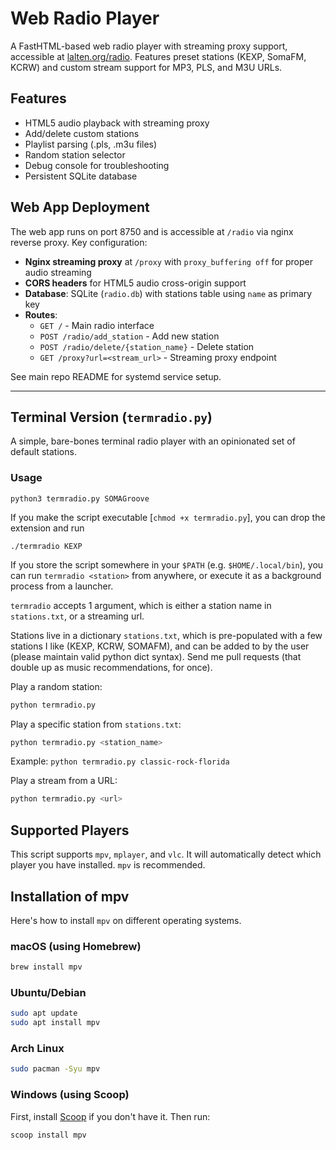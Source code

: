 # Web Radio Player

A FastHTML-based web radio player with streaming proxy support, accessible at [lalten.org/radio](https://lalten.org/radio). Features preset stations (KEXP, SomaFM, KCRW) and custom stream support for MP3, PLS, and M3U URLs.

## Features

- HTML5 audio playback with streaming proxy
- Add/delete custom stations
- Playlist parsing (.pls, .m3u files)
- Random station selector
- Debug console for troubleshooting
- Persistent SQLite database

## Web App Deployment

The web app runs on port 8750 and is accessible at `/radio` via nginx reverse proxy. Key configuration:

- **Nginx streaming proxy** at `/proxy` with `proxy_buffering off` for proper audio streaming
- **CORS headers** for HTML5 audio cross-origin support
- **Database**: SQLite (`radio.db`) with stations table using `name` as primary key
- **Routes**:
  - `GET /` - Main radio interface
  - `POST /radio/add_station` - Add new station
  - `POST /radio/delete/{station_name}` - Delete station
  - `GET /proxy?url=<stream_url>` - Streaming proxy endpoint

See main repo README for systemd service setup.

---

## Terminal Version (`termradio.py`)

A simple, bare-bones terminal radio player with an opinionated set of default stations.

### Usage

```{python}
python3 termradio.py SOMAGroove
```

If you make the script executable [`chmod +x termradio.py`], you can drop the extension and run

```
./termradio KEXP
```

If you store the script somewhere in your `$PATH` (e.g. `$HOME/.local/bin`), you can run `termradio <station>` from anywhere, or execute it as a background process from a launcher.

`termradio` accepts 1 argument, which is either a station name in
`stations.txt`, or a streaming url.

Stations live in a dictionary `stations.txt`, which is
pre-populated with a few stations I like (KEXP, KCRW, SOMAFM), and can
be added to by the user (please maintain valid python dict syntax). Send me pull requests (that double up as music recommendations, for once).


Play a random station:
```bash
python termradio.py
```

Play a specific station from `stations.txt`:
```bash
python termradio.py <station_name>
```
Example: `python termradio.py classic-rock-florida`

Play a stream from a URL:
```bash
python termradio.py <url>
```

## Supported Players

This script supports `mpv`, `mplayer`, and `vlc`. It will automatically detect which player you have installed. `mpv` is recommended.

## Installation of mpv

Here's how to install `mpv` on different operating systems.

### macOS (using Homebrew)

```bash
brew install mpv
```

### Ubuntu/Debian

```bash
sudo apt update
sudo apt install mpv
```

### Arch Linux

```bash
sudo pacman -Syu mpv
```

### Windows (using Scoop)

First, install [Scoop](https://scoop.sh/) if you don't have it. Then run:
```bash
scoop install mpv
```

